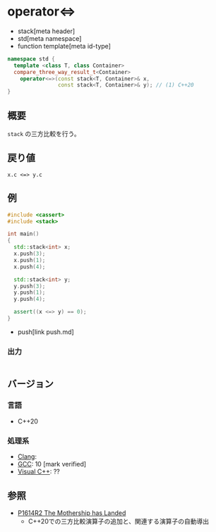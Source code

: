 # operator<=>
* stack[meta header]
* std[meta namespace]
* function template[meta id-type]

```cpp
namespace std {
  template <class T, class Container>
  compare_three_way_result_t<Container>
    operator<=>(const stack<T, Container>& x,
                const stack<T, Container>& y); // (1) C++20
}
```

## 概要
`stack` の三方比較を行う。


## 戻り値
`x.c <=> y.c`


## 例
```cpp example
#include <cassert>
#include <stack>

int main()
{
  std::stack<int> x;
  x.push(3);
  x.push(1);
  x.push(4);

  std::stack<int> y;
  y.push(3);
  y.push(1);
  y.push(4);

  assert((x <=> y) == 0);
}
```
* push[link push.md]

### 出力
```
```

## バージョン
### 言語
- C++20

### 処理系
- [Clang](/implementation.md#clang):
- [GCC](/implementation.md#gcc): 10 [mark verified]
- [Visual C++](/implementation.md#visual_cpp): ??


## 参照
- [P1614R2 The Mothership has Landed](https://www.open-std.org/jtc1/sc22/wg21/docs/papers/2019/p1614r2.html)
    - C++20での三方比較演算子の追加と、関連する演算子の自動導出
